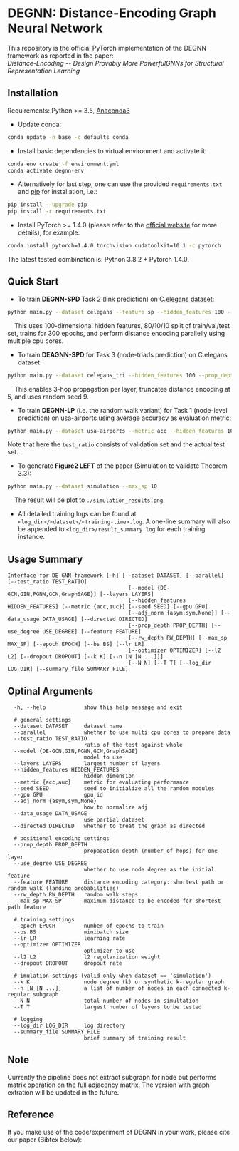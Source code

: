 # DEGNN: Distance-Encoding Graph Neural Network 
This repository is the official PyTorch implementation of the DEGNN framework as reported in the paper: <br>
*Distance-Encoding -- Design Provably More PowerfulGNNs for Structural Representation Learning*

## Installation
Requirements: Python >= 3.5, [Anaconda3](https://www.anaconda.com/)

- Update conda:
```bash
conda update -n base -c defaults conda
```

- Install basic dependencies to virtual environment and activate it: 
```bash
conda env create -f environment.yml
conda activate degnn-env
```

- Alternatively for last step, one can use the provided `requirements.txt` and [pip](https://pypi.org/project/pip/) for installation, i.e.:
```bash
pip install --upgrade pip
pip install -r requirements.txt
```

- Install PyTorch >= 1.4.0 (please refer to the [official website](https://pytorch.org/) for more details), for example:
```bash
conda install pytorch=1.4.0 torchvision cudatoolkit=10.1 -c pytorch
```

The latest tested combination is: Python 3.8.2 + Pytorch 1.4.0.

## Quick Start
- To train **DEGNN-SPD** Task 2 (link prediction) on [C.elegans dataset](https://snap.stanford.edu/data/C-elegans-frontal.html): 
```bash
python main.py --dataset celegans --feature sp --hidden_features 100 --prop_depth 1 --test_ratio 0.2 --epoch 300 --parallel
```
&nbsp;&nbsp;&nbsp; This uses 100-dimensional hidden features, 80/10/10 split of train/val/test set, trains for 300 epochs, and perform distance encoding parallelly using multiple cpu cores. 

- To train **DEAGNN-SPD** for Task 3 (node-triads prediction) on C.elegans dataset:
```bash
python main.py --dataset celegans_tri --hidden_features 100 --prop_depth 3 --epoch 300 --feature sp --max_sp 5 --lr 1e-4 --test_ratio 0.2 --seed 9
```
&nbsp;&nbsp;&nbsp; This enables 3-hop propagation per layer, truncates distance encoding at 5, and uses random seed 9.

- To train **DEGNN-LP** (i.e. the random walk variant) for Task 1 (node-level prediction) on usa-airports using average accuracy as evaluation metric:
```bash
python main.py --dataset usa-airports --metric acc --hidden_features 100 --feature rw --rw_depth 2 --epoch 500 --bs 128 --test_ratio 0.2
```

Note that here the `test_ratio` consists of validation set and the actual test set. 

- To generate **Figure2 LEFT** of the paper (Simulation to validate Theorem 3.3):
```bash
python main.py --dataset simulation --max_sp 10
```
&nbsp;&nbsp;&nbsp; The result will be plot to `./simulation_results.png`.


- All detailed training logs can be found at `<log_dir>/<dataset>/<training-time>.log`. A one-line summary will also be appended to `<log_dir>/result_summary.log` for each training instance.

## Usage Summary
```
Interface for DE-GNN framework [-h] [--dataset DATASET] [--parallel] [--test_ratio TEST_RATIO]
                                      [--model {DE-GCN,GIN,PGNN,GCN,GraphSAGE}] [--layers LAYERS]
                                      [--hidden_features HIDDEN_FEATURES] [--metric {acc,auc}] [--seed SEED] [--gpu GPU]
                                      [--adj_norm {asym,sym,None}] [--data_usage DATA_USAGE] [--directed DIRECTED]
                                      [--prop_depth PROP_DEPTH] [--use_degree USE_DEGREE] [--feature FEATURE]
                                      [--rw_depth RW_DEPTH] [--max_sp MAX_SP] [--epoch EPOCH] [--bs BS] [--lr LR]
                                      [--optimizer OPTIMIZER] [--l2 L2] [--dropout DROPOUT] [--k K] [--n [N [N ...]]]
                                      [--N N] [--T T] [--log_dir LOG_DIR] [--summary_file SUMMARY_FILE]
```

## Optinal Arguments
```
  -h, --help            show this help message and exit
  
  # general settings
  --dataset DATASET     dataset name
  --parallel            whether to use multi cpu cores to prepare data
  --test_ratio TEST_RATIO
                        ratio of the test against whole
  --model {DE-GCN,GIN,PGNN,GCN,GraphSAGE}
                        model to use
  --layers LAYERS       largest number of layers
  --hidden_features HIDDEN_FEATURES
                        hidden dimension
  --metric {acc,auc}    metric for evaluating performance
  --seed SEED           seed to initialize all the random modules
  --gpu GPU             gpu id
  --adj_norm {asym,sym,None}
                        how to normalize adj
  --data_usage DATA_USAGE
                        use partial dataset
  --directed DIRECTED   whether to treat the graph as directed
  
  # positional encoding settings
  --prop_depth PROP_DEPTH
                        propagation depth (number of hops) for one layer
  --use_degree USE_DEGREE
                        whether to use node degree as the initial feature
  --feature FEATURE     distance encoding category: shortest path or random walk (landing probabilities)
  --rw_depth RW_DEPTH   random walk steps
  --max_sp MAX_SP       maximum distance to be encoded for shortest path feature
  
  # training settings
  --epoch EPOCH         number of epochs to train
  --bs BS               minibatch size
  --lr LR               learning rate
  --optimizer OPTIMIZER
                        optimizer to use
  --l2 L2               l2 regularization weight
  --dropout DROPOUT     dropout rate
  
  # imulation settings (valid only when dataset == 'simulation')
  --k K                 node degree (k) or synthetic k-regular graph
  --n [N [N ...]]       a list of number of nodes in each connected k-regular subgraph
  --N N                 total number of nodes in simultation
  --T T                 largest number of layers to be tested
  
  # logging
  --log_dir LOG_DIR     log directory
  --summary_file SUMMARY_FILE
                        brief summary of training result
```

## Note
Currently the pipeline does not extract subgraph for node but performs matrix operation on the full adjacency matrix. The version with graph extration will be updated in the future.

## Reference
If you make use of the code/experiment of DEGNN in your work, please cite our paper (Bibtex below):
